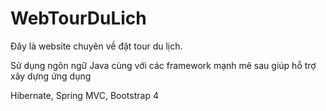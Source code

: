 # WebTourDuLich
Đây là website chuyên về đặt tour du lịch.

Sử dụng ngôn ngữ Java cùng với các framework mạnh mẽ sau giúp hỗ trợ xây dựng ứng dụng

Hibernate, Spring MVC, Bootstrap 4
